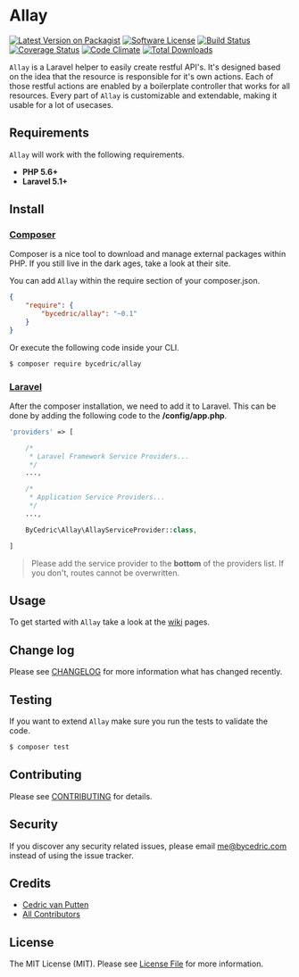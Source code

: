 # Allay
[![Latest Version on Packagist][icon-version]][link-version]
[![Software License][icon-license]](LICENSE.md)
[![Build Status][icon-build]][link-build]
[![Coverage Status][icon-coverage]][link-coverage]
[![Code Climate][icon-climate]][link-climate]
[![Total Downloads][icon-downloads]][link-downloads]

`Allay` is a Laravel helper to easily create restful API's. 
It's designed based on the idea that the resource is responsible for it's own actions. 
Each of those restful actions are enabled by a boilerplate controller that works for all resources.
Every part of `Allay` is customizable and extendable, making it usable for a lot of usecases.

## Requirements
`Allay` will work with the following requirements.

- **PHP 5.6+**
- **Laravel 5.1+**

## Install

### [Composer](https://getcomposer.org/)
Composer is a nice tool to download and manage external packages within PHP.
If you still live in the dark ages, take a look at their site.

You can add `Allay` within the require section of your composer.json.

```json
{
    "require": {
        "bycedric/allay": "~0.1"
    }
}
```

Or execute the following code inside your CLI.

```bash
$ composer require bycedric/allay
```

### [Laravel](http://laravel.com/)
After the composer installation, we need to add it to Laravel.
This can be done by adding the following code to the **/config/app.php**.

```php
'providers' => [

    /*
     * Laravel Framework Service Providers...
     */
    ...,

    /*
     * Application Service Providers...
     */
    ...,

    ByCedric\Allay\AllayServiceProvider::class,

]
```

> Please add the service provider to the **bottom** of the providers list. If you don't, routes cannot be overwritten.

## Usage
To get started with `Allay` take a look at the [wiki](../../wiki) pages.

## Change log
Please see [CHANGELOG](CHANGELOG.md) for more information what has changed recently.

## Testing
If you want to extend `Allay` make sure you run the tests to validate the code.

```bash
$ composer test
```

## Contributing
Please see [CONTRIBUTING](CONTRIBUTING.md) for details.

## Security
If you discover any security related issues, please email me@bycedric.com instead of using the issue tracker.

## Credits
- [Cedric van Putten](https://github.com/byCedric)
- [All Contributors](../../contributors)

## License
The MIT License (MIT). Please see [License File](LICENSE.md) for more information.

[icon-version]: https://img.shields.io/packagist/v/bycedric/allay.svg?style=flat-square
[icon-license]: https://img.shields.io/badge/license-MIT-brightgreen.svg?style=flat-square
[icon-build]: https://img.shields.io/travis/byCedric/Allay/master.svg?style=flat-square
[icon-coverage]: https://img.shields.io/coveralls/byCedric/Allay/master.svg?style=flat-square
[icon-climate]: https://img.shields.io/codeclimate/github/byCedric/Allay.svg?style=flat-square
[icon-downloads]: https://img.shields.io/packagist/dt/bycedric/allay.svg?style=flat-square

[link-version]: https://packagist.org/packages/bycedric/allay
[link-build]: https://travis-ci.org/byCedric/Allay
[link-coverage]: https://coveralls.io/r/byCedric/Allay
[link-climate]: https://codeclimate.com/github/byCedric/Allay
[link-downloads]: https://packagist.org/packages/bycedric/allay
